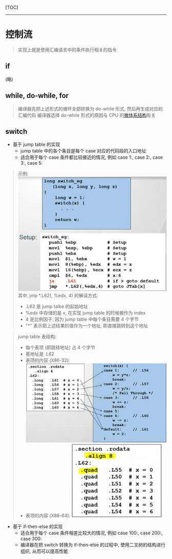 [TOC]

---
# 控制流

> 实现上就是使用汇编语言中的条件执行相关的指令

## if

(略)

## while, do-while, for

> 编译器先把上述形式的循环全部转换为 do-while 形式, 然后再生成对应的汇编代码
> 编译器选择 do-while 形式的原因与 CPU 的[微体系结构](./微体系结构.md)有关

## switch

- 基于 jump table 的实现
  - jump table 中的各个条目是每个 case 对应的代码段的入口地址
  - 适合用于每个 case 条件都比较接近的情况, 例如 case 1:, case 2:, case 3:, case 5: 

> 示例:
> ![](images/2020-01-04-14-45-40.png)
> 其中, jmp *.L62(, %edx, 4) 的解读方式:
> - .L62 是 jump talbe 的起始地址
> - %edx 中存储的是 x, 在实现 jump table 的时候被作为 index
> - 4 是比例因子, 因为 jump table 中每个条目需要 4 个字节
> - "*" 表示把上述结果的值作为一个地址, 即直接跳转到这个地址

> jump table 表结构:
> - 每个表项 (即跳转地址) 占 4 个字节
> - 基地址是 .L62
> - 表项的内容 (X86-32):
> ![](images/2020-01-04-14-55-49.png)
> - 表项的内容 (X86-64):
> ![](images/2020-01-04-14-59-02.png)

- 基于 if-then-else 的实现
  - 适合用于每个 case 条件相差比较大的情况, 例如 case 100:, case 200:, case 300:
  - 编译器在把 switch 转换为 if-then-else 的过程中, 使用二叉树的结构进行组织, 从而可以提高性能

